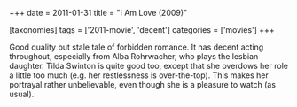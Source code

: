 +++
date = 2011-01-31
title = "I Am Love (2009)"

[taxonomies]
tags = ['2011-movie', 'decent']
categories = ['movies']
+++

Good quality but stale tale of forbidden romance. It has decent acting
throughout, especially from Alba Rohrwacher, who plays the lesbian
daughter. Tilda Swinton is quite good too, except that she overdows her
role a little too much (e.g. her restlessness is over-the-top). This
makes her portrayal rather unbelievable, even though she is a pleasure
to watch (as usual).
